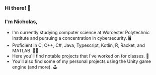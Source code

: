 ### Hi there! 👋
### I'm Nicholas,
  - I'm currently studying computer science at Worcester Polytechnic Institute and pursuing a concentration in cybersecurity. 🖥️
  - Proficient in C, C++, C#, Java, Typescript, Kotlin, R, Racket, and MATLAB. 🧑‍💻
  - Here you'll find notable projects that I've worked on for classes. 📓
  - You'll also find some of my personal projects using the Unity game engine (and more). 🕹️
